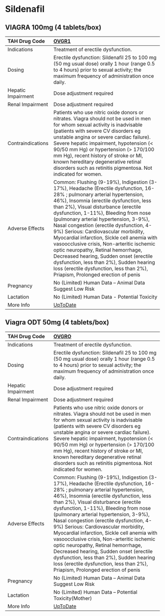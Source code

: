 # Sildenafil

## VIAGRA 100mg (4 tablets/box)

| TAH Drug Code      | [OVGR1](https://www.tahsda.org.tw/drugs/hissearch.php?drug_code=OVGR1)                                                                                                                                                                                                                                                                                                                                                                                                                                                                                                                                                                                                               |
|:-------------------|:-------------------------------------------------------------------------------------------------------------------------------------------------------------------------------------------------------------------------------------------------------------------------------------------------------------------------------------------------------------------------------------------------------------------------------------------------------------------------------------------------------------------------------------------------------------------------------------------------------------------------------------------------------------------------------------|
| Indications        | Treatment of erectile dysfunction.                                                                                                                                                                                                                                                                                                                                                                                                                                                                                                                                                                                                                                                   |
| Dosing             | Erectile dysfunction: Sildenafil 25 to 100 mg (50 mg usual dose) orally 1 hour (range 0.5 to 4 hours) prior to sexual activity; the maximum frequency of administration once daily.                                                                                                                                                                                                                                                                                                                                                                                                                                                                                                  |
| Hepatic Impairment | Dose adjustment required                                                                                                                                                                                                                                                                                                                                                                                                                                                                                                                                                                                                                                                             |
| Renal Impairment   | Dose adjustment required                                                                                                                                                                                                                                                                                                                                                                                                                                                                                                                                                                                                                                                             |
| Contraindications  | Patients who use nitric oxide donors or nitrates. Viagra should not be used in men for whom sexual activity is inadvisable (patients with severe CV disorders eg unstable angina or severe cardiac failure). Severe hepatic impairment, hypotension (< 90/50 mm Hg) or hypertension (> 170/100 mm Hg), recent history of stroke or MI, known hereditary degenerative retinal disorders such as retinitis pigmentosa. Not indicated for women.                                                                                                                                                                                                                                        |
| Adverse Effects    | Common: Flushing (9-19%), Indigestion (3-17%), Headache (Erectile dysfunction, 16-28% ; pulmonary arterial hypertension, 46%), Insomnia (erectile dysfunction, less than 2%), Visual disturbance (erectile dysfunction, 1-11%), Bleeding from nose (pulmonary arterial hypertension, 3-9%), Nasal congestion (erectile dysfunction, 4-9%) Serious: Cardiovascular morbidity, Myocardial infarction, Sickle cell anemia with vasoocclusive crisis, Non-arteritic ischemic optic neuropathy, Retinal hemorrhage, Decreased hearing, Sudden onset (erectile dysfunction, less than 2%), Sudden hearing loss (erectile dysfunction, less than 2%), Priapism, Prolonged erection of penis |
| Pregnancy          | No (Limited) Human Data – Animal Data Suggest Low Risk                                                                                                                                                                                                                                                                                                                                                                                                                                                                                                                                                                                                                               |
| Lactation          | No (Limited) Human Data - Potential Toxicity                                                                                                                                                                                                                                                                                                                                                                                                                                                                                                                                                                                                                                         |
| More Info          | [UpToDate](https://www.uptodate.com/contents/sildenafil-drug-information)                                                                                                                                                                                                                                                                                                                                                                                                                                                                                                                                                                                                            |

## Viagra ODT 50mg (4 tablets/box)

| TAH Drug Code      | [OVGRO](https://www.tahsda.org.tw/drugs/hissearch.php?drug_code=OVGRO)                                                                                                                                                                                                                                                                                                                                                                                                                                                                                                                                                                                                               |
|:-------------------|:-------------------------------------------------------------------------------------------------------------------------------------------------------------------------------------------------------------------------------------------------------------------------------------------------------------------------------------------------------------------------------------------------------------------------------------------------------------------------------------------------------------------------------------------------------------------------------------------------------------------------------------------------------------------------------------|
| Indications        | Treatment of erectile dysfunction.                                                                                                                                                                                                                                                                                                                                                                                                                                                                                                                                                                                                                                                   |
| Dosing             | Erectile dysfunction: Sildenafil 25 to 100 mg (50 mg usual dose) orally 1 hour (range 0.5 to 4 hours) prior to sexual activity; the maximum frequency of administration once daily.                                                                                                                                                                                                                                                                                                                                                                                                                                                                                                  |
| Hepatic Impairment | Dose adjustment required                                                                                                                                                                                                                                                                                                                                                                                                                                                                                                                                                                                                                                                             |
| Renal Impairment   | Dose adjustment required                                                                                                                                                                                                                                                                                                                                                                                                                                                                                                                                                                                                                                                             |
| Contraindications  | Patients who use nitric oxide donors or nitrates. Viagra should not be used in men for whom sexual activity is inadvisable (patients with severe CV disorders eg unstable angina or severe cardiac failure). Severe hepatic impairment, hypotension (< 90/50 mm Hg) or hypertension (> 170/100 mm Hg), recent history of stroke or MI, known hereditary degenerative retinal disorders such as retinitis pigmentosa. Not indicated for women.                                                                                                                                                                                                                                        |
| Adverse Effects    | Common: Flushing (9-19%), Indigestion (3-17%), Headache (Erectile dysfunction, 16-28% ; pulmonary arterial hypertension, 46%), Insomnia (erectile dysfunction, less than 2%), Visual disturbance (erectile dysfunction, 1-11%), Bleeding from nose (pulmonary arterial hypertension, 3-9%), Nasal congestion (erectile dysfunction, 4-9%) Serious: Cardiovascular morbidity, Myocardial infarction, Sickle cell anemia with vasoocclusive crisis, Non-arteritic ischemic optic neuropathy, Retinal hemorrhage, Decreased hearing, Sudden onset (erectile dysfunction, less than 2%), Sudden hearing loss (erectile dysfunction, less than 2%), Priapism, Prolonged erection of penis |
| Pregnancy          | No (Limited) Human Data – Animal Data Suggest Low Risk                                                                                                                                                                                                                                                                                                                                                                                                                                                                                                                                                                                                                               |
| Lactation          | No (Limited) Human Data – Potential Toxicity(Mother)                                                                                                                                                                                                                                                                                                                                                                                                                                                                                                                                                                                                                                 |
| More Info          | [UpToDate](https://www.uptodate.com/contents/sildenafil-drug-information)                                                                                                                                                                                                                                                                                                                                                                                                                                                                                                                                                                                                            |

